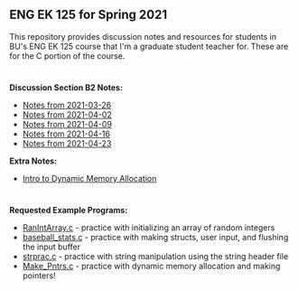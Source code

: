 ## ENG EK 125 for Spring 2021  
This repository provides discussion notes and resources for students in BU's ENG EK 125 course that I'm a graduate student teacher for. These are for the C portion of the course.

#
**Discussion Section B2 Notes:**
- [Notes from 2021-03-26](https://github.com/leahgaeta/C-References/raw/master/Spring21Material/Discussion%209.pdf)
- [Notes from 2021-04-02](https://github.com/leahgaeta/C-References/raw/master/Spring21Material/Discussion%2010.pdf)
- [Notes from 2021-04-09](https://github.com/leahgaeta/C-References/raw/master/Spring21Material/Discussion%2011.pdf)
- [Notes from 2021-04-16]()
- [Notes from 2021-04-23]()

**Extra Notes:**
- [Intro to Dynamic Memory Allocation](https://github.com/leahgaeta/C-References/raw/master/Spring21Material/Into%20to%20Dynamic%20Memory%20Allocation.pdf)

#
**Requested Example Programs:**
- [RanIntArray.c](https://raw.githubusercontent.com/leahgaeta/C-References/master/RanIntArray.c) - practice with initializing an array of random integers
- [baseball_stats.c](https://raw.githubusercontent.com/leahgaeta/C-References/master/baseball_stats.c) - practice with making structs, user input, and flushing the input buffer
- [strprac.c](https://raw.githubusercontent.com/leahgaeta/C-References/master/strprac.c) - practice with string manipulation using the string header file
- [Make_Pntrs.c](https://raw.githubusercontent.com/leahgaeta/C-References/master/Make_Pntrs.c) - practice with dynamic memory allocation and making pointers!
